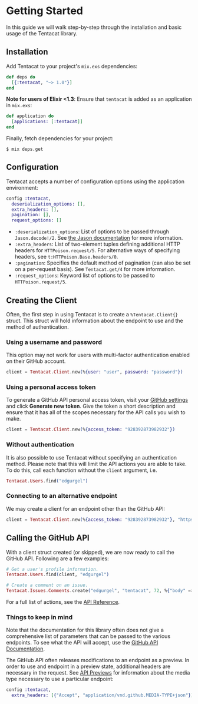 # Getting Started

In this guide we will walk step-by-step through the installation and basic usage of the Tentacat library.


## Installation

Add Tentacat to your project's `mix.exs` dependencies:

```elixir
def deps do
  [{:tentacat, "~> 1.0"}]
end
```

**Note for users of Elixir <1.3**: Ensure that `tentacat` is added as an application in `mix.exs`:

```elixir
def application do
  [applications: [:tentacat]]
end
```

Finally, fetch dependencies for your project:

```
$ mix deps.get
```


## Configuration

Tentacat accepts a number of configuration options using the application environment:

```elixir
config :tentacat,
  deserialization_options: [],
  extra_headers: [],
  pagination: [],
  request_options: []
```

* `:deserialization_options`: List of options to be passed through `Jason.decode!/2`. See [the Jason documentation](https://hexdocs.pm/jason/Jason.html#decode/2-options) for more information.
* `:extra_headers`: List of two-element tuples defining additional HTTP headers for `HTTPoison.request/5`. For alternative ways of specifying headers, see `t:HTTPoison.Base.headers/0`.
* `:pagination`: Specifies the default method of pagination (can also be set on a per-request basis). See `Tentacat.get/4` for more information.
* `:request_options`: Keyword list of options to be passed to `HTTPoison.request/5`.


## Creating the Client

Often, the first step in using Tentacat is to create a `%Tentacat.Client{}` struct. This struct will hold information about the endpoint to use and the method of authentication.

### Using a username and password

This option may not work for users with multi-factor authentication enabled on their GitHub account.

```elixir
client = Tentacat.Client.new(%{user: "user", password: "password"})
```

### Using a personal access token

To generate a GitHub API personal access token, visit your [GitHub settings](https://github.com/settings/tokens) and click **Generate new token**. Give the token a short description and ensure that it has all of the scopes necessary for the API calls you wish to make.

```elixir
client = Tentacat.Client.new(%{access_token: "928392873982932"})
```

### Without authentication

It is also possible to use Tentacat without specifying an authentication method. Please note that this will limit the API actions you are able to take. To do this, call each function without the `client` argument, i.e.

```elixir
Tentacat.Users.find("edgurgel")
```

### Connecting to an alternative endpoint

We may create a client for an endpoint other than the GitHub API:

```elixir
client = Tentacat.Client.new(%{access_token: "928392873982932"}, "https://ghe.example.com/api/v3/")
```


## Calling the GitHub API

With a client struct created (or skipped), we are now ready to call the GitHub API. Following are a few examples:

```elixir
# Get a user's profile information.
Tentacat.Users.find(client, "edgurgel")

# Create a comment on an issue.
Tentacat.Issues.Comments.create("edgurgel", "tentacat", 72, %{"body" => "This is a comment created using the API"})
```

For a full list of actions, see the [API Reference](api-reference.html). 


### Things to keep in mind

Note that the documentation for this library often does not give a comprehensive list of parameters that can be passed to the various endpoints. To see what the API will accept, use the [GitHub API Documentation](https://developer.github.com/).

The GitHub API often releases modifications to an endpoint as a preview. In order to use and endpoint in a preview state, additional headers are necessary in the request. See [API Previews](https://developer.github.com/v3/previews/) for information about the media type necessary to use a particular endpoint:

```elixir
config :tentacat,
  extra_headers: [{"Accept", "application/vnd.github.MEDIA-TYPE+json"}]
```
